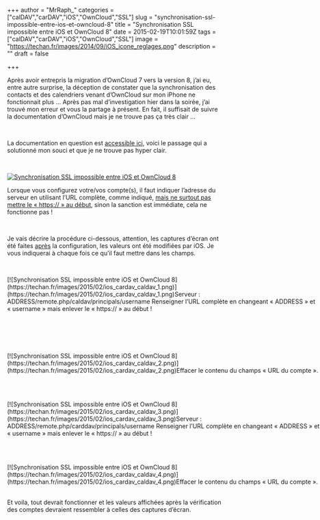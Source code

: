 +++
author = "MrRaph_"
categories = ["calDAV","carDAV","iOS","OwnCloud","SSL"]
slug = "synchronisation-ssl-impossible-entre-ios-et-owncloud-8"
title = "Synchronisation SSL impossible entre iOS et OwnCloud 8"
date = 2015-02-19T10:01:59Z
tags = ["calDAV","carDAV","iOS","OwnCloud","SSL"]
image = "https://techan.fr/images/2014/09/iOS_icone_reglages.png"
description = ""
draft = false

+++


Après avoir entrepris la migration d’OwnCloud 7 vers la version 8, j’ai eu, entre autre surprise, la déception de constater que la synchronisation des contacts et des calendriers venant d’OwnCloud sur mon iPhone ne fonctionnait plus … Après pas mal d’investigation hier dans la soirée, j’ai trouvé mon erreur et vous la partage à présent. En fait, il suffisait de suivre la documentation d’OwnCloud mais je ne trouve pas ça très clair …

 

La documentation en question est [accessible ici](http://doc.owncloud.org/server/8.0/user_manual/pim/sync_ios.html), voici le passage qui a solutionné mon souci et que je ne trouve pas hyper clair.

 

[![Synchronisation SSL impossible entre iOS et OwnCloud 8](https://techan.fr/images/2015/02/ios_cardav_caldav_5.png)](https://techan.fr/images/2015/02/ios_cardav_caldav_5.png)

Lorsque vous configurez votre/vos compte(s), il faut indiquer l’adresse du serveur en utilisant l’URL complète, comme indiqué, <span style="text-decoration: underline;">mais ne surtout pas mettre le « https:// » au début</span>, sinon la sanction est immédiate, cela ne fonctionne pas !

 

Je vais décrire la procédure ci-dessous, attention, les captures d’écran ont été faites <span style="text-decoration: underline;">après</span> la configuration, les valeurs ont été modifiées par iOS. Je vous indiquerai à chaque fois ce qu’il faut mettre dans les champs.

 

<div class="wp-caption aligncenter" id="attachment_1043" style="width: 760px">[![Synchronisation SSL impossible entre iOS et OwnCloud 8](https://techan.fr/images/2015/02/ios_cardav_caldav_1.png)](https://techan.fr/images/2015/02/ios_cardav_caldav_1.png)Serveur : ADDRESS/remote.php/caldav/principals/username  
 Renseigner l’URL complète en changeant « ADDRESS » et « username » mais enlever le « https:// » au début !

</div> 

 

 

<div class="wp-caption aligncenter" id="attachment_1044" style="width: 760px">[![Synchronisation SSL impossible entre iOS et OwnCloud 8](https://techan.fr/images/2015/02/ios_cardav_caldav_2.png)](https://techan.fr/images/2015/02/ios_cardav_caldav_2.png)Effacer le contenu du champs « URL du compte ».

</div> 

 

<div class="wp-caption aligncenter" id="attachment_1045" style="width: 760px">[![Synchronisation SSL impossible entre iOS et OwnCloud 8](https://techan.fr/images/2015/02/ios_cardav_caldav_3.png)](https://techan.fr/images/2015/02/ios_cardav_caldav_3.png)Serveur : ADDRESS/remote.php/carddav/principals/username  
 Renseigner l’URL complète en changeant « ADDRESS » et « username » mais enlever le « https:// » au début !

</div> 

 

<div class="wp-caption aligncenter" id="attachment_1046" style="width: 760px">[![Synchronisation SSL impossible entre iOS et OwnCloud 8](https://techan.fr/images/2015/02/ios_cardav_caldav_4.png)](https://techan.fr/images/2015/02/ios_cardav_caldav_4.png)Effacer le contenu du champs « URL du compte ».

</div> 

Et voila, tout devrait fonctionner et les valeurs affichées après la vérification des comptes devraient ressembler à celles des captures d’écran.

 


